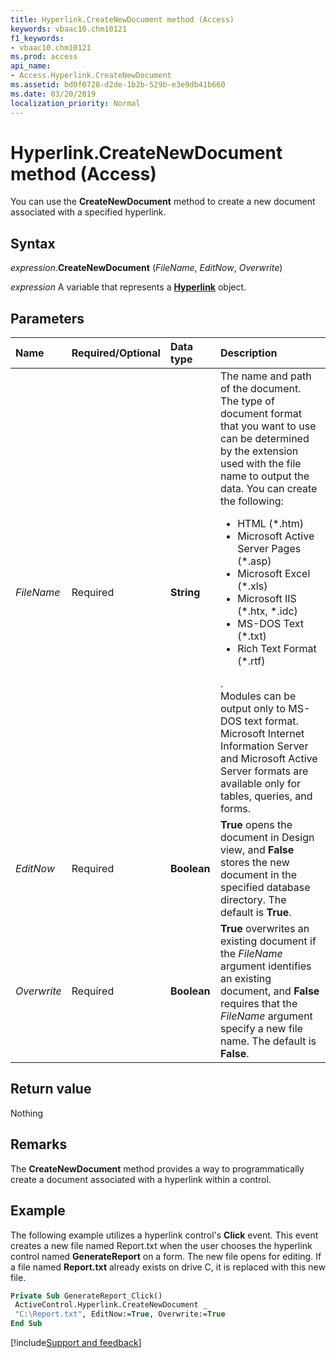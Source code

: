 ```yaml
---
title: Hyperlink.CreateNewDocument method (Access)
keywords: vbaac10.chm10121
f1_keywords:
- vbaac10.chm10121
ms.prod: access
api_name:
- Access.Hyperlink.CreateNewDocument
ms.assetid: bd0f0728-d2de-1b2b-529b-e3e9db41b660
ms.date: 03/20/2019
localization_priority: Normal
---
```



# Hyperlink.CreateNewDocument method (Access)

You can use the **CreateNewDocument** method to create a new document associated with a specified hyperlink.


## Syntax

_expression_.**CreateNewDocument** (_FileName_, _EditNow_, _Overwrite_)

_expression_ A variable that represents a **[Hyperlink](Access.Hyperlink.md)** object.


## Parameters

|Name|Required/Optional|Data type|Description|
|:-----|:-----|:-----|:-----|
| _FileName_|Required|**String**| The name and path of the document. The type of document format that you want to use can be determined by the extension used with the file name to output the data. You can create the following:<ul><li>HTML (\*.htm)</li><li>Microsoft Active Server Pages (\*.asp)</li><li>Microsoft Excel (\*.xls)</li><li>Microsoft IIS (\*.htx, \*.idc)</li><li>MS-DOS Text (\*.txt)</li><li>Rich Text Format (\*.rtf)</li></ul>.<br/>Modules can be output only to MS-DOS text format. Microsoft Internet Information Server and Microsoft Active Server formats are available only for tables, queries, and forms.|
| _EditNow_|Required|**Boolean**|**True** opens the document in Design view, and **False** stores the new document in the specified database directory. The default is **True**.|
| _Overwrite_|Required|**Boolean**|**True** overwrites an existing document if the _FileName_ argument identifies an existing document, and **False** requires that the _FileName_ argument specify a new file name. The default is **False**.|

## Return value

Nothing


## Remarks

The **CreateNewDocument** method provides a way to programmatically create a document associated with a hyperlink within a control.


## Example

The following example utilizes a hyperlink control's **Click** event. This event creates a new file named Report.txt when the user chooses the hyperlink control named **GenerateReport** on a form. The new file opens for editing. If a file named **Report.txt** already exists on drive C, it is replaced with this new file.

```vb
Private Sub GenerateReport_Click() 
 ActiveControl.Hyperlink.CreateNewDocument _ 
 "C:\Report.txt", EditNow:=True, Overwrite:=True 
End Sub
```



[!include[Support and feedback](~/includes/feedback-boilerplate.md)]